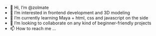 - 👋 Hi, I’m @zolmate
- 👀 I’m interested in frontend development and 3D modeling
- 🌱 I’m currently learning Maya + html, css and javascript on the side
- 💞️ I’m looking to collaborate on any kind of beginner-friendly projects
- 📫 How to reach me ...

<!---
zolmate/zolmate is a ✨ special ✨ repository because its `README.md` (this file) appears on your GitHub profile.
You can click the Preview link to take a look at your changes.
--->
